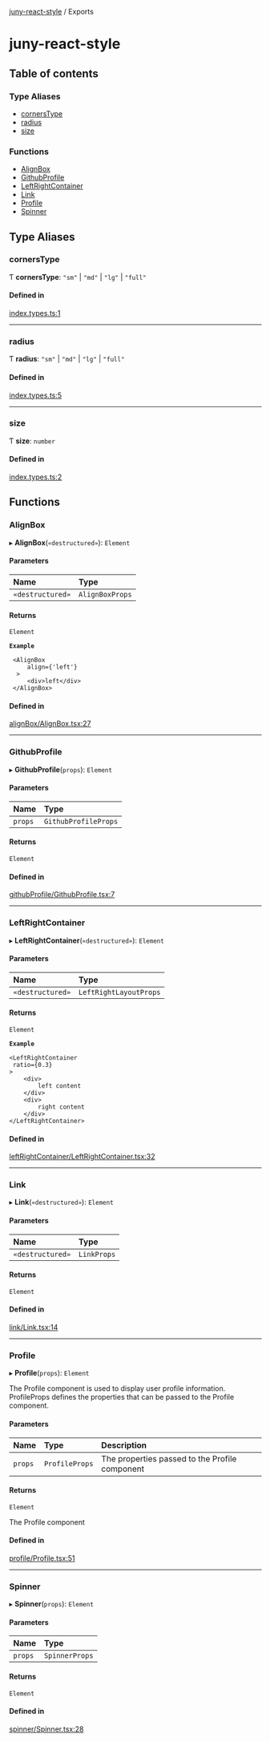 [juny-react-style](README.md) / Exports

# juny-react-style

## Table of contents

### Type Aliases

- [cornersType](modules.md#cornerstype)
- [radius](modules.md#radius)
- [size](modules.md#size)

### Functions

- [AlignBox](modules.md#alignbox)
- [GithubProfile](modules.md#githubprofile)
- [LeftRightContainer](modules.md#leftrightcontainer)
- [Link](modules.md#link)
- [Profile](modules.md#profile)
- [Spinner](modules.md#spinner)

## Type Aliases

### cornersType

Ƭ **cornersType**: ``"sm"`` \| ``"md"`` \| ``"lg"`` \| ``"full"``

#### Defined in

[index.types.ts:1](https://github.com/jun-young1993/react-style/blob/e8a4a922d35bf7e53f2489fd1c6a2322279f8ad9/src/component/index.types.ts#L1)

___

### radius

Ƭ **radius**: ``"sm"`` \| ``"md"`` \| ``"lg"`` \| ``"full"``

#### Defined in

[index.types.ts:5](https://github.com/jun-young1993/react-style/blob/e8a4a922d35bf7e53f2489fd1c6a2322279f8ad9/src/component/index.types.ts#L5)

___

### size

Ƭ **size**: `number`

#### Defined in

[index.types.ts:2](https://github.com/jun-young1993/react-style/blob/e8a4a922d35bf7e53f2489fd1c6a2322279f8ad9/src/component/index.types.ts#L2)

## Functions

### AlignBox

▸ **AlignBox**(`«destructured»`): `Element`

#### Parameters

| Name | Type |
| :------ | :------ |
| `«destructured»` | `AlignBoxProps` |

#### Returns

`Element`

**`Example`**

```
 <AlignBox
     align={'left'}
  >
     <div>left</div>
 </AlignBox>
```

#### Defined in

[alignBox/AlignBox.tsx:27](https://github.com/jun-young1993/react-style/blob/e8a4a922d35bf7e53f2489fd1c6a2322279f8ad9/src/component/alignBox/AlignBox.tsx#L27)

___

### GithubProfile

▸ **GithubProfile**(`props`): `Element`

#### Parameters

| Name | Type |
| :------ | :------ |
| `props` | `GithubProfileProps` |

#### Returns

`Element`

#### Defined in

[githubProfile/GithubProfile.tsx:7](https://github.com/jun-young1993/react-style/blob/e8a4a922d35bf7e53f2489fd1c6a2322279f8ad9/src/component/githubProfile/GithubProfile.tsx#L7)

___

### LeftRightContainer

▸ **LeftRightContainer**(`«destructured»`): `Element`

#### Parameters

| Name | Type |
| :------ | :------ |
| `«destructured»` | `LeftRightLayoutProps` |

#### Returns

`Element`

**`Example`**

```
<LeftRightContainer
 ratio={0.3}
>
    <div>
        left content
    </div>
    <div>
        right content
    </div>
</LeftRightContainer>
```

#### Defined in

[leftRightContainer/LeftRightContainer.tsx:32](https://github.com/jun-young1993/react-style/blob/e8a4a922d35bf7e53f2489fd1c6a2322279f8ad9/src/component/leftRightContainer/LeftRightContainer.tsx#L32)

___

### Link

▸ **Link**(`«destructured»`): `Element`

#### Parameters

| Name | Type |
| :------ | :------ |
| `«destructured»` | `LinkProps` |

#### Returns

`Element`

#### Defined in

[link/Link.tsx:14](https://github.com/jun-young1993/react-style/blob/e8a4a922d35bf7e53f2489fd1c6a2322279f8ad9/src/component/link/Link.tsx#L14)

___

### Profile

▸ **Profile**(`props`): `Element`

The Profile component is used to display user profile information.
ProfileProps defines the properties that can be passed to the Profile component.

#### Parameters

| Name | Type | Description |
| :------ | :------ | :------ |
| `props` | `ProfileProps` | The properties passed to the Profile component |

#### Returns

`Element`

The Profile component

#### Defined in

[profile/Profile.tsx:51](https://github.com/jun-young1993/react-style/blob/e8a4a922d35bf7e53f2489fd1c6a2322279f8ad9/src/component/profile/Profile.tsx#L51)

___

### Spinner

▸ **Spinner**(`props`): `Element`

#### Parameters

| Name | Type |
| :------ | :------ |
| `props` | `SpinnerProps` |

#### Returns

`Element`

#### Defined in

[spinner/Spinner.tsx:28](https://github.com/jun-young1993/react-style/blob/e8a4a922d35bf7e53f2489fd1c6a2322279f8ad9/src/component/spinner/Spinner.tsx#L28)
